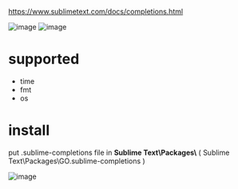 https://www.sublimetext.com/docs/completions.html

![image](https://github.com/v3sp4n/GO-sublime_completions/assets/57196133/99e542c4-2c82-4b2e-b87f-544d656c7042)
![image](https://github.com/v3sp4n/GO-sublime_completions/assets/57196133/7960b74d-0331-4785-9d46-11b5531027ab)

<H1>supported</H1>
<ul>
  <li>time</li>
  <li>fmt</li>
  <li>os</li>
</ul>

<H1>install</H1>
put .sublime-completions file in <b>Sublime Text\Packages\</b> ( Sublime Text\Packages\GO.sublime-completions )
<br>

![image](https://github.com/v3sp4n/GO-sublime_completions/assets/57196133/f787335a-d6f5-4511-862d-37994ca84a8f)


